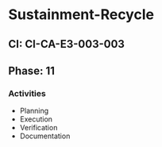 # Sustainment-Recycle

## CI: CI-CA-E3-003-003
## Phase: 11

### Activities
- Planning
- Execution
- Verification
- Documentation
